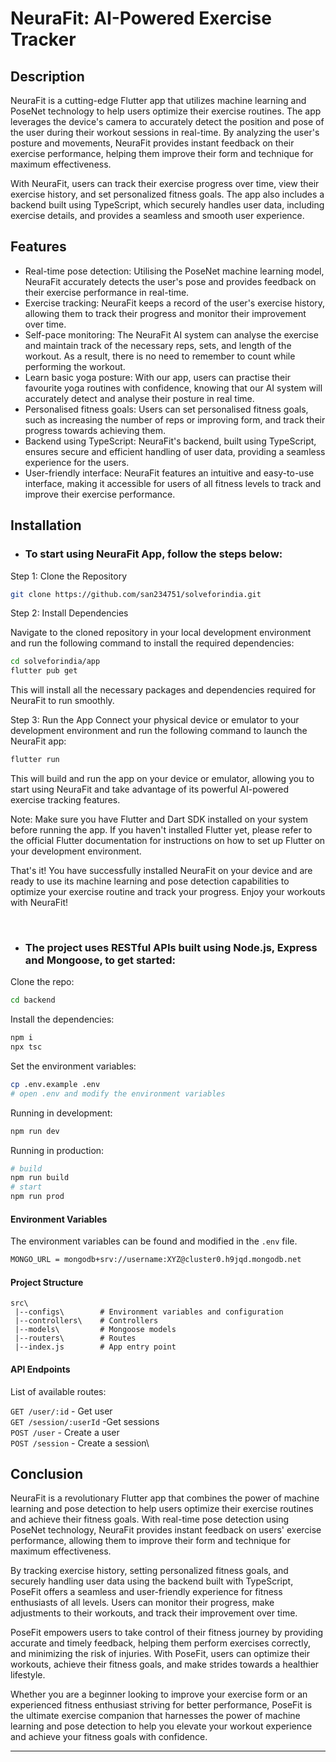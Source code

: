 
# NeuraFit: AI-Powered Exercise Tracker

## Description

NeuraFit is a cutting-edge Flutter app that utilizes machine learning and PoseNet technology to help users optimize their exercise routines. The app leverages the device's camera to accurately detect the position and pose of the user during their workout sessions in real-time. By analyzing the user's posture and movements, NeuraFit provides instant feedback on their exercise performance, helping them improve their form and technique for maximum effectiveness.

With NeuraFit, users can track their exercise progress over time, view their exercise history, and set personalized fitness goals. The app also includes a backend built using TypeScript, which securely handles user data, including exercise details, and provides a seamless and smooth user experience.


## Features

- Real-time pose detection: Utilising the PoseNet machine learning model, NeuraFit accurately detects the user's pose and provides feedback on their exercise performance in real-time.
- Exercise tracking: NeuraFit keeps a record of the user's exercise history, allowing them to track their progress and monitor their improvement over time.
- Self-pace monitoring: The NeuraFit AI system can analyse the exercise and maintain track of the necessary reps, sets, and length of the workout. As a result, there is no need to remember to count while performing the workout.
- Learn basic yoga posture: With our app, users can practise their favourite yoga routines with confidence, knowing that our AI system will accurately detect and analyse their posture in real time.
- Personalised fitness goals: Users can set personalised fitness goals, such as increasing the number of reps or improving form, and track their progress towards achieving them.
- Backend using TypeScript: NeuraFit's backend, built using TypeScript, ensures secure and efficient handling of user data, providing a seamless experience for the users.
- User-friendly interface: NeuraFit features an intuitive and easy-to-use interface, making it accessible for users of all fitness levels to track and improve their exercise performance.
    
  
    
    
    
## Installation

* ### To start using NeuraFit App, follow the steps below:

Step 1: Clone the Repository

```bash
git clone https://github.com/san234751/solveforindia.git
```

Step 2: Install Dependencies

Navigate to the cloned repository in your local development environment and run the following command to install the required dependencies: 

```bash
cd solveforindia/app
flutter pub get
```

This will install all the necessary packages and dependencies required for NeuraFit to run smoothly.

Step 3: Run the App
Connect your physical device or emulator to your development environment and run the following command to launch the NeuraFit app:

```bash
flutter run
```

This will build and run the app on your device or emulator, allowing you to start using NeuraFit and take advantage of its powerful AI-powered exercise tracking features.

Note: Make sure you have Flutter and Dart SDK installed on your system before running the app. If you haven't installed Flutter yet, please refer to the official Flutter documentation for instructions on how to set up Flutter on your development environment.

That's it! You have successfully installed NeuraFit on your device and are ready to use its machine learning and pose detection capabilities to optimize your exercise routine and track your progress. Enjoy your workouts with NeuraFit!

<br>

* ### The project uses RESTful APIs built using Node.js, Express and Mongoose, to get started: 

Clone the repo:

```bash
cd backend
```

Install the dependencies:

```bash
npm i
npx tsc
```

Set the environment variables:

```bash
cp .env.example .env
# open .env and modify the environment variables
```

Running in development:

```bash
npm run dev
```

Running in production:

```bash
# build
npm run build
# start
npm run prod
```

#### Environment Variables

The environment variables can be found and modified in the `.env` file.

```bash
MONGO_URL = mongodb+srv://username:XYZ@cluster0.h9jqd.mongodb.net
```

#### Project Structure

```
src\
 |--configs\        # Environment variables and configuration
 |--controllers\    # Controllers
 |--models\         # Mongoose models
 |--routers\        # Routes
 |--index.js        # App entry point
```

#### API Endpoints

List of available routes:

`GET /user/:id` - Get user\
`GET /session/:userId` -Get sessions\
`POST /user` - Create a user\
`POST /session` - Create a session\


## Conclusion

NeuraFit is a revolutionary Flutter app that combines the power of machine learning and pose detection to help users optimize their exercise routines and achieve their fitness goals. With real-time pose detection using PoseNet technology, NeuraFit provides instant feedback on users' exercise performance, allowing them to improve their form and technique for maximum effectiveness.

By tracking exercise history, setting personalized fitness goals, and securely handling user data using the backend built with TypeScript, PoseFit offers a seamless and user-friendly experience for fitness enthusiasts of all levels. Users can monitor their progress, make adjustments to their workouts, and track their improvement over time.

PoseFit empowers users to take control of their fitness journey by providing accurate and timely feedback, helping them perform exercises correctly, and minimizing the risk of injuries. With PoseFit, users can optimize their workouts, achieve their fitness goals, and make strides towards a healthier lifestyle.

Whether you are a beginner looking to improve your exercise form or an experienced fitness enthusiast striving for better performance, PoseFit is the ultimate exercise companion that harnesses the power of machine learning and pose detection to help you elevate your workout experience and achieve your fitness goals with confidence.
<hr>
